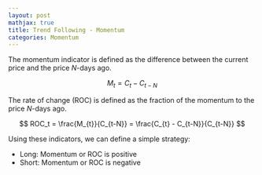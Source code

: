 ```yaml
---
layout: post
mathjax: true
title: Trend Following - Momentum
categories: Momentum
---
```


The momentum indicator is defined as the difference between the current price and the price $N$-days ago. 

$$
M_{t} = C_{t} - C_{t-N}
$$

The rate of change (ROC) is defined as the fraction of the momentum to the price $N$-days ago. 

$$
ROC_t = \frac{M_{t}}{C_{t-N}} = \frac{C_{t} - C_{t-N}}{C_{t-N}}
$$


Using these indicators, we can define a simple strategy: 
* Long: Momentum or ROC is positive
* Short: Momentum or ROC is negative